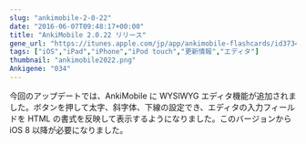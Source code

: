 ```yaml
---
slug: "ankimobile-2-0-22"
date: "2016-06-07T09:48:17+00:00"
title: "AnkiMobile 2.0.22 リリース"
gene_url: "https://itunes.apple.com/jp/app/ankimobile-flashcards/id373493387?mt=8&ign-mpt=uo%3D4"
tags: ["iOS","iPad","iPhone","iPod touch","更新情報","エディタ"]
thumbnail: "ankimobile2022.png"
Ankigene: "034"
---
```

今回のアップデートでは、AnkiMobile に WYSIWYG エディタ機能が追加されました。ボタンを押して太字、斜字体、下線の設定でき、エディタの入力フィールドを HTML の書式を反映して表示するようになりました。このバージョンから iOS 8 以降が必要になりました。
